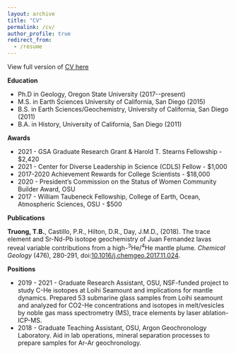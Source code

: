 ```yaml
---
layout: archive
title: "CV"
permalink: /cv/
author_profile: true
redirect_from:
  - /resume
---
```


View full version of [CV here](https://thi-truong.github.io/files/CV_Truong_web-21-06-19.pdf)

<b>Education</b>
* Ph.D in Geology, Oregon State University (2017--present)
* M.S. in Earth Sciences University of California, San Diego (2015)
* B.S. in Earth Sciences/Geochemistry, University of California, San Diego (2011)
* B.A. in History, University of California, San Diego (2011)

<b>Awards</b>
* 2021 - GSA Graduate Research Grant & Harold T. Stearns Fellowship - $2,420
* 2021 - Center for Diverse Leadership in Science (CDLS) Fellow - $1,000
* 2017-2020 Achievement Rewards for College Scientists - $18,000
* 2020 - President’s Commission on the Status of Women Community Builder Award, OSU
* 2017 - William Taubeneck Fellowship, College of Earth, Ocean, Atmospheric Sciences, OSU - $500
  
<b>Publications</b>

**Truong, T.B.**, Castillo, P.R., Hilton, D.R., Day, J.M.D., (2018). The trace element and Sr-Nd-Pb isotope geochemistry of Juan Fernandez lavas reveal variable contributions from a high-<sup>3</sup>He/<sup>4</sup>He mantle plume. *Chemical Geology* (476), 280-291, doi:[10.1016/j.chemgeo.2017.11.024](https://doi.org/10.1016/j.chemgeo.2017.11.024).

<b>Positions</b>
* 2019 - 2021 - Graduate Research Assistant, OSU, NSF-funded project to study C-He isotopes at Loihi Seamount and implications for mantle dynamics. Prepared 53 submarine glass samples from Loihi seamount and analyzed for CO2-He concentrations and isotopes in melt/vesicles by noble gas mass spectrometry (MS), trace elements by laser ablation-ICP-MS. 
* 2018 - Graduate Teaching Assistant, OSU, Argon Geochronology Laboratory. Aid in lab operations, mineral separation processes to prepare samples for Ar-Ar geochronology.
